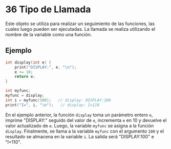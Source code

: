 # 36 Tipo de Llamada

Este objeto se utiliza para realizar un seguimiento de las funciones, las cuales luego pueden ser ejecutadas. La llamada se realiza utilizando el nombre de la variable como una función.

## Ejemplo

```c++
int display(int e) {
    print("DISPLAY:", e, "\n");
    e += 10;
    return e;
}

int myfunc;
myfunc = display;
int i = myfunc(100);   // display: DISPLAY:100
print("I=", i, "\n");   // display: I=110
```

En el ejemplo anterior, la función `display` toma un parámetro entero `e`, imprime "DISPLAY:" seguido del valor de `e`, incrementa `e` en 10 y devuelve el valor actualizado de `e`. Luego, la variable `myfunc` se asigna a la función `display`. Finalmente, se llama a la variable `myfunc` con el argumento `100` y el resultado se almacena en la variable `i`. La salida será "DISPLAY:100" e "I=110".